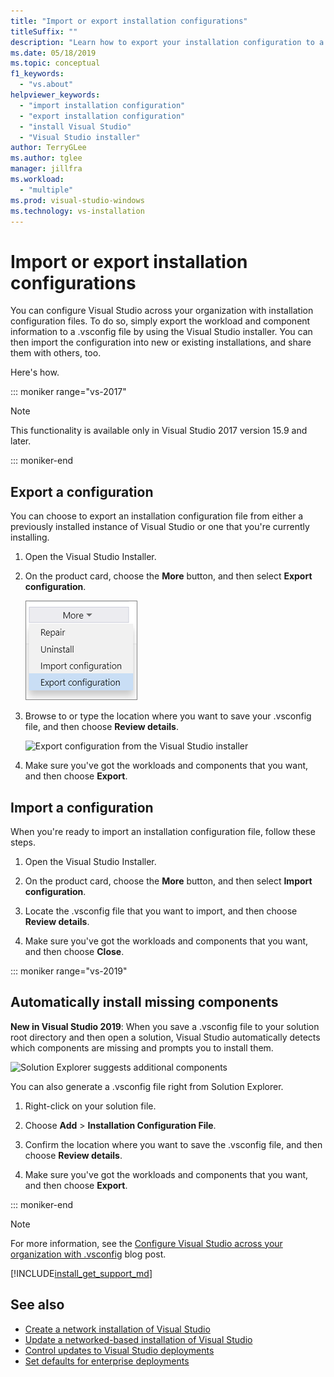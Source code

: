 ```yaml
---
title: "Import or export installation configurations"
titleSuffix: ""
description: "Learn how to export your installation configuration to a .vsconfig file to share with others, and how to import it to clone."
ms.date: 05/18/2019
ms.topic: conceptual
f1_keywords:
  - "vs.about"
helpviewer_keywords:
  - "import installation configuration"
  - "export installation configuration"
  - "install Visual Studio"
  - "Visual Studio installer"
author: TerryGLee
ms.author: tglee
manager: jillfra
ms.workload:
  - "multiple"
ms.prod: visual-studio-windows
ms.technology: vs-installation
---
```

# Import or export installation configurations

You can configure Visual Studio across your organization with installation configuration files. To do so, simply export the workload and component information to a .vsconfig file by using the Visual Studio installer. You can then import the configuration into new or existing installations, and share them with others, too.

Here's how.

::: moniker range="vs-2017"

> [!NOTE]
> This functionality is available only in Visual Studio 2017 version 15.9 and later.

::: moniker-end

## Export a configuration

You can choose to export an installation configuration file from either a previously installed instance of Visual Studio or one that you're currently installing.

1. Open the Visual Studio Installer.

1. On the product card, choose the **More** button, and then select **Export configuration**.

   ![Export configuration from the product card in the Visual Studio installer](../install/media/vs-2019/vs-installer-export-config.png)

1. Browse to or type the location where you want to save your .vsconfig file, and then choose **Review details**.

   ![Export configuration from the Visual Studio installer](../install/media/vs-2019/export-configuration-confirmation.png)

1. Make sure you've got the workloads and components that you want, and then choose **Export**.

## Import a configuration

When you're ready to import an installation configuration file, follow these steps.

1. Open the Visual Studio Installer.

1. On the product card, choose the **More** button, and then select **Import configuration**.

1. Locate the .vsconfig file that you want to import, and then choose **Review details**.

1. Make sure you've got the workloads and components that you want, and then choose **Close**.

::: moniker range="vs-2019"

## Automatically install missing components

**New in Visual Studio 2019**: When you save a .vsconfig file to your solution root directory and then open a solution, Visual Studio automatically detects which components are missing and prompts you to install them.

![Solution Explorer suggests additional components](../install/media/vs-2019/solution-explorer-config-file.png)

You can also generate a .vsconfig file right from Solution Explorer.

1. Right-click on your solution file.

1. Choose **Add** > **Installation Configuration File**.

1. Confirm the location where you want to save the .vsconfig file, and then choose **Review details**.

1. Make sure you've got the workloads and components that you want, and then choose **Export**.

::: moniker-end

> [!NOTE]
> For more information, see the [Configure Visual Studio across your organization with .vsconfig](https://devblogs.microsoft.com/setup/configure-visual-studio-across-your-organization-with-vsconfig/) blog post.

[!INCLUDE[install_get_support_md](includes/install_get_support_md.md)]

## See also

* [Create a network installation of Visual Studio](create-a-network-installation-of-visual-studio.md)
* [Update a networked-based installation of Visual Studio](update-a-network-installation-of-visual-studio.md)
* [Control updates to Visual Studio deployments](controlling-updates-to-visual-studio-deployments.md)
* [Set defaults for enterprise deployments](set-defaults-for-enterprise-deployments.md)

